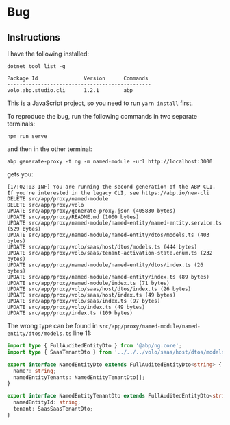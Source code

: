# Bug
## Instructions

I have the following installed:
```shell
dotnet tool list -g
```

```text
Package Id               Version      Commands
-----------------------------------------------
volo.abp.studio.cli      1.2.1        abp
```

This is a JavaScript project, so you need to run `yarn install` first.

To reproduce the bug, run the following commands in two separate terminals:

```shell
npm run serve
```

and then in the other terminal:

```shell
abp generate-proxy -t ng -m named-module -url http://localhost:3000
```

gets you:

```text
[17:02:03 INF] You are running the second generation of the ABP CLI. If you're interested in the legacy CLI, see https://abp.io/new-cli
DELETE src/app/proxy/named-module
DELETE src/app/proxy/volo
UPDATE src/app/proxy/generate-proxy.json (405830 bytes)
UPDATE src/app/proxy/README.md (1000 bytes)
UPDATE src/app/proxy/named-module/named-entity/named-entity.service.ts (529 bytes)
UPDATE src/app/proxy/named-module/named-entity/dtos/models.ts (403 bytes)
UPDATE src/app/proxy/volo/saas/host/dtos/models.ts (444 bytes)
UPDATE src/app/proxy/volo/saas/tenant-activation-state.enum.ts (232 bytes)
UPDATE src/app/proxy/named-module/named-entity/dtos/index.ts (26 bytes)
UPDATE src/app/proxy/named-module/named-entity/index.ts (89 bytes)
UPDATE src/app/proxy/named-module/index.ts (71 bytes)
UPDATE src/app/proxy/volo/saas/host/dtos/index.ts (26 bytes)
UPDATE src/app/proxy/volo/saas/host/index.ts (49 bytes)
UPDATE src/app/proxy/volo/saas/index.ts (97 bytes)
UPDATE src/app/proxy/volo/index.ts (49 bytes)
UPDATE src/app/proxy/index.ts (109 bytes)
```

The wrong type can be found in `src/app/proxy/named-module/named-entity/dtos/models.ts` line 11:

```typescript
import type { FullAuditedEntityDto } from '@abp/ng.core';
import type { SaasTenantDto } from '../../../volo/saas/host/dtos/models';

export interface NamedEntityDto extends FullAuditedEntityDto<string> {
  name?: string;
  namedEntityTenants: NamedEntityTenantDto[];
}

export interface NamedEntityTenantDto extends FullAuditedEntityDto<string> {
  namedEntityId: string;
  tenant: SaasSaasTenantDto;
}
```